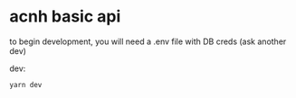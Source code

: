 # acnh basic api

to begin development, you will need a .env file with DB creds (ask another dev)

dev:

``` yarn dev ```
